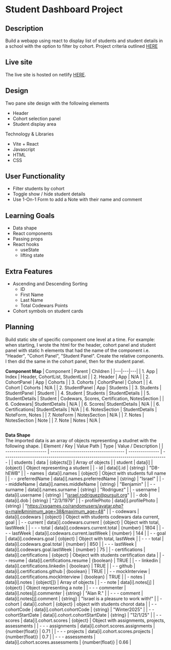 # Student Dashboard Project
## Description
Build a webapp using react to display list of students and student details in a school with the option to filter by cohort. Project criteria outlined [HERE](./project-criteria.md)

## Live site
The live site is hosted on netlify [HERE](https://antcannon-react-student-dashboard.netlify.app/).

## Design
Two pane site design with the following elements
- Header
- Cohort selection panel
- Student display area

Technology & Libraries
- Vite + React
- Javascript
- HTML 
- CSS

## User Functionality
- Filter students by cohort
- Toggle show / hide student details
- Use 1-On-1 Form to add a Note with their name and comment

## Learning Goals
- Data shape
- React components
- Passing props
- React hooks
  - useState
  - lifting state

## Extra Features
- Ascending and Descending Sorting
  - ID
  - First Name
  - Last Name
  - Total Codewars Points
- Cohort symbols on student cards

## Planning
Build static site of specific component one level at a time.
For example: when starting, I wrote the html for the header, cohort panel and student panel with static h elements that had the name of the component i.e. "Header", "Cohort Panel", "Student Panel".
Create the relative components. I then did the same in the cohort panel, then for the student panel.  

**Component Map**
| Component | Parent | Children |
|---|---|---|
| 1. App | Index | Header, CohortList, StudentList |
| 2. Header | App | N/A |
| 2. CohortPanel | App | Cohorts |
| 3. Cohorts | CohortPanel | Cohort |
| 4. Cohort | Cohorts | N/A |
| 2. StudentPanel | App | Students |
| 3. Students | StudentPanel | Student |
| 4. Student | Students | StudentDetails |
| 5. StudentDetails | Student | Codewars, Scores, Certification, NotesSection |
| 6. Codewars| StudentDetails | N/A |
| 6. Scores| StudentDetails | N/A |
| 6. Certifications| StudentDetails | N/A |
| 6. NotesSection | StudentDetails | NoteForm, Notes |
| 7. NoteForm | NotesSection | N/A |
| 7. Notes | NotesSection | Note |
| 7. Note | Notes | N/A |

##
**Data Shape**  
The imported data is an array of objects representing a studnet with the following shape.
| Element / Key        | Value Path                           | Type            | Value / Description                                                              |
| -------------------- | ------------------------------------ | --------------- | -------------------------------------------------------------------------------- |
| students             | data                                 | {objects[]}     | Array of objects                                                                 |
| student              | data[i]                              | {object}        | Object representing a student                                                    |
| \- id                | data[i].id                           | {string}        | "D8-hEWB"                                                                        |
| \- names             | data[i].names                        | {object}        | Object with students full name                                                   |
| \- - preferredName   | data[i].names.preferredName          | {string}        | "Israel"                                                                         |
| \- - middleName      | data[i].names.middleName             | {string}        | "Benjamin"                                                                       |
| \- - surname         | data[i].names.surname                | {string}        | "Rodriguez"                                                                      |
| \- username          | data[i].username                     | {string}        | "israel.rodriguez@pursuit.org"                                                   |
| \- dob               | data[i].dob                          | {string}        | "2/3/1979"                                                                       |
| \- profilePhoto      | data[i].profilePhoto                 | {string}        | "https://xsgames.co/randomusers/avatar.php?g=male&minimum_age=38&maximum_age=48" |
| \- codewars          | data[i].codewars                     | {object}        | Object with students codewars data current, goal                                 |
| \- - current         | data[i].codewars.current             | {object}        | Object with total, lastWeek                                                      |
| \- - - total         | data[i].codewars.current.total       | {number}        | 1804                                                                             |
| \- - - lastWeek      | data[i].codewars.current.lastWeek    | {number}        | 144                                                                              |
| \- - goal            | data[i].codewars.goal                | {object}        | Object with total, lastWeek                                                      |
| \- - - total         | data[i].codewars.goal.total          | {number}        | 850                                                                              |
| \- - - lastWeek      | data[i].codewars.goal.lastWeek       | {number}        | 75                                                                               |
| \- certifications    | data[i].certifications               | {object}        | Obeject with students certification data                                         |
| \- - resume          | data[i].certifications.resume        | {boolean}       | TRUE                                                                             |
| \- - linkedin        | data[i].certifications.linkedin      | {boolean}       | TRUE                                                                             |
| \- - github          | data[i].certifications.github        | {boolean}       | TRUE                                                                             |
| \- - mockInterview   | data[i].certifications.mockInterview | {boolean}       | TRUE                                                                             |
| \- notes             | data[i].notes                        | {object[]}      | Array of objects                                                                 |
| \- - note            | data[i].notes[j]                     | {object}        | Object representing a note                                                       |
| \- - - commenter     | data[i].notes[j].commenter           | {string}        | "Alan R."                                                                        |
| \- - - comment       | data[i].notes[j].comment             | {string}        | "Israel is a pleasure to work with!"                                             |
| \- cohort            | data[i].cohort                       | {object}        | object with students chorot data                                                 |
| \- - cohortCode      | data[i].cohort.cohortCode            | {string}        | "Winter2025"                                                                     |
| \- - cohortStartDate | data[i].cohort.cohortStartDate       | {string}        | "12/1/25"                                                                        |
| \- - scores          | data[i].cohort.scores                | {object}        | Object with assignments, projects, assessments                                   |
| \- - - assignments   | data[i].cohort.scores.assignments    | {number(float)} | 0.71                                                                             |
| \- - - projects      | data[i].cohort.scores.projects       | {number(float)} | 0.7                                                                              |
| \- - - assessments   | data[i].cohort.scores.assessments    | {number(float)} | 0.66                                                                             |

